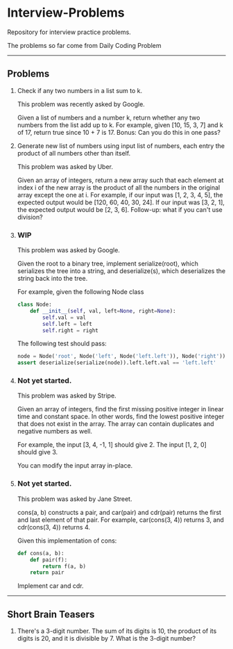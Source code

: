 # Interview-Problems
Repository for interview practice problems.

The problems so far come from Daily Coding Problem

___
## Problems
1. Check if any two numbers in a list sum to k.

    This problem was recently asked by Google.

    Given a list of numbers and a number k, return whether any two numbers from the list add up to k.
    For example, given [10, 15, 3, 7] and k of 17, return true since 10 + 7 is 17.
    Bonus: Can you do this in one pass?

2. Generate new list of numbers using input list of numbers, each entry the product of all numbers other than itself.

    This problem was asked by Uber.
    
    Given an array of integers, return a new array such that each element at index i of the new array is the product of all the numbers in the original array except the one at i.
    For example, if our input was [1, 2, 3, 4, 5], the expected output would be [120, 60, 40, 30, 24]. If our input was [3, 2, 1], the expected output would be [2, 3, 6].
    Follow-up: what if you can't use division?

3. ### WIP
    This problem was asked by Google.

    Given the root to a binary tree, implement serialize(root), which serializes the tree into a string, and deserialize(s), which deserializes the string back into the tree.

    For example, given the following Node class

    ```python
    class Node:
        def __init__(self, val, left=None, right=None):
            self.val = val
            self.left = left
            self.right = right
    ```

    The following test should pass:

    ```python
    node = Node('root', Node('left', Node('left.left')), Node('right'))
    assert deserialize(serialize(node)).left.left.val == 'left.left'
    ```
4. ### Not yet started.
    This problem was asked by Stripe.

    Given an array of integers, find the first missing positive integer in linear time and constant space. In other words, find the lowest positive integer that does not exist in the array. The array can contain duplicates and negative numbers as well.

    For example, the input [3, 4, -1, 1] should give 2. The input [1, 2, 0] should give 3.

    You can modify the input array in-place.

5. ### Not yet started.
    This problem was asked by Jane Street.

    cons(a, b) constructs a pair, and car(pair) and cdr(pair) returns the first and last element of that pair. For example, car(cons(3, 4)) returns 3, and cdr(cons(3, 4)) returns 4.

    Given this implementation of cons:

    ```python
    def cons(a, b):
        def pair(f):
            return f(a, b)
        return pair
    ```

    Implement car and cdr.
___

## Short Brain Teasers
1. There's a 3-digit number. The sum of its digits is 10, the product of its digits is 20, and it is divisible by 7. What is the 3-digit number?